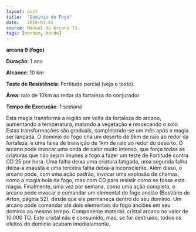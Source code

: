 ```yaml
---
layout: post
title:  "Domínio do Fogo"
date:   2018-01-01
source: Manual do Arcano 73.
tags: [nenhum, bardo]
---
```


**arcana 9 (fogo)**

**Duração**: 1 ano

**Alcance**: 10 km

**Teste de Resistência**: Fortitude parcial (veja o texto).

**Área**: raio de 10km ao redor da fortaleza do conjurador

**Tempo de Execução**: 1 semana

Esta magia transforma a região em volta da fortaleza do arcano, aumentando a temperatura, matando a vegetação e ressecando o solo. Estas transformações são graduais, completando-se um mês após a magia ser lançada. O domínio do fogo cria um deserto de 9km de raio ao redor da fortaleza, e uma faixa de transição de 1km de raio ao redor do deserto. O arcano pode invocar uma onda de calor muito intenso, que força todas as criaturas que não sejam imunes a fogo a fazer um teste de Fortitude contra CD 25 por hora. Uma falha deixa uma criatura fatigada, uma segunda falha deixa-a exausta e uma terceira falha deixa-a inconsciente. Além disso, o arcano pode, com uma ação padrão, invocar uma explosão de chamas, como a magia bola de fogo, mas com CD para resistir como se fosse esta magia. Finalmente, uma vez por semana, como uma ação completa, o arcano pode invocar e comandar um elemental do fogo ancião (Bestiário de Arton, página 52), desde que ele permaneça dentro do seu domínio. Um arcano pode comandar até dois elementais do fogo anciões em seu domínio ao mesmo tempo.
Componente material: cristal arcano no valor de 10.000 TO. Este cristal não é consumido, mas, se for destruído, todos os efeitos do domínio acabam imediatamente.
